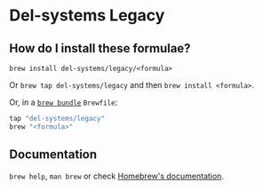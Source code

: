 # Del-systems Legacy

## How do I install these formulae?

`brew install del-systems/legacy/<formula>`

Or `brew tap del-systems/legacy` and then `brew install <formula>`.

Or, in a [`brew bundle`](https://github.com/Homebrew/homebrew-bundle) `Brewfile`:

```ruby
tap "del-systems/legacy"
brew "<formula>"
```

## Documentation

`brew help`, `man brew` or check [Homebrew's documentation](https://docs.brew.sh).
